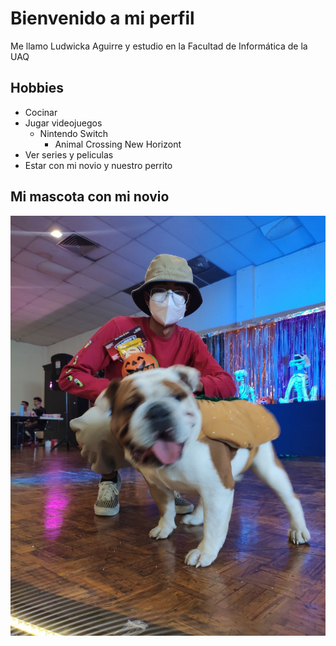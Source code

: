 # Bienvenido a mi perfil
Me llamo Ludwicka Aguirre y estudio en la Facultad de Informática de la UAQ 

## Hobbies
- Cocinar 
- Jugar videojuegos
   - Nintendo Switch
     - Animal Crossing New Horizont 
- Ver series y peliculas
- Estar con mi novio y nuestro perrito

## Mi mascota con mi novio

![Foto de la bendi con el papá](JOJOYRO.jpeg)